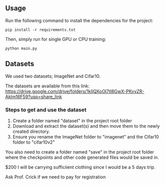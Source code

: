 ## Usage
Run the following command to install the dependencies for the project:

```
pip install -r requirements.txt
```

Then, simply run for single GPU or CPU training:
```
python main.py
```

## Datasets

We used two datasets; ImageNet and Cifar10.

The datasets are available from this link: https://drive.google.com/drive/folders/1kIlQXoOl7tl8GwX-PKvvZR-Aklm16F59?usp=share_link

### Steps to get and use the dataset
1. Create a folder named "dataset" in the project root folder
2. Download and extract the dataset(s) and then move them to the newly created directory.
3. Ensure you rename the ImageNet folder to "imagenet" and the Cifar10 folder to "cifar10v2"

You also need to create a folder named "save" in the project root folder where the checkpoints and other code generated files would be saved in.

$200 I will be carrying sufficiient clothing since I would be a 5 days trip.

Ask Prof. Crick if we need to pay for registration
